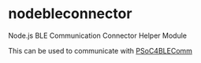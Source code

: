 # nodebleconnector
Node.js BLE Communication Connector Helper Module

This can be used to communicate with [PSoC4BLEComm](https://github.com/perusworld/PSoC4BLEComm "PSOC4 BLE Communication Library")
